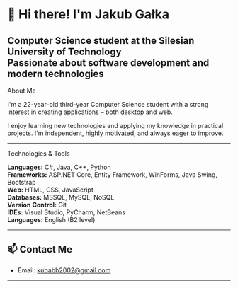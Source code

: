 # 👋 Hi there! I'm Jakub Gałka

Computer Science student at the Silesian University of Technology  
Passionate about software development and modern technologies  
---

About Me

I'm a 22-year-old third-year Computer Science student with a strong interest in creating applications – both desktop and web.

I enjoy learning new technologies and applying my knowledge in practical projects. I'm independent, highly motivated, and always eager to improve.

---

Technologies & Tools

**Languages:** C#, Java, C++, Python  
**Frameworks:** ASP.NET Core, Entity Framework, WinForms, Java Swing, Bootstrap  
**Web:** HTML, CSS, JavaScript  
**Databases:** MSSQL, MySQL, NoSQL  
**Version Control:** Git  
**IDEs:** Visual Studio, PyCharm, NetBeans  
**Languages:** English (B2 level)

---

## 📫 Contact Me

- Email: kubabb2002@gmail.com  

---
